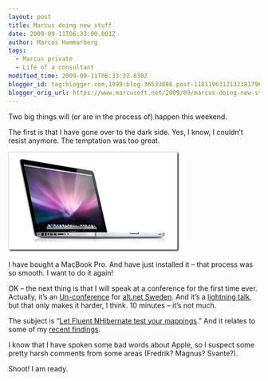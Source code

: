 ```yaml
---
layout: post
title: Marcus doing new stuff
date: 2009-09-11T06:33:00.001Z
author: Marcus Hammarberg
tags:
  - Marcus private
  - Life of a consultant
modified_time: 2009-09-11T06:33:32.830Z
blogger_id: tag:blogger.com,1999:blog-36533086.post-1181196312132381796
blogger_orig_url: https://www.marcusoft.net/2009/09/marcus-doing-new-stuff.html
---
```


Two big things will (or are in the process of) happen this weekend.

The first is that I have gone over to the dark side. Yes, I know, I couldn’t resist anymore. The temptation was too great.

![overview-gallery4-20090608[1]](/img/overview-gallery4-20090608%255B1%255D_thumb%255B3%255D.png)

I have bought a MacBook Pro. And have just installed it – that process was so smooth. I want to do it again!

OK – the next thing is that I will speak at a conference for the first time ever. Actually, it’s an [Un-conference](http://www.altdotnet.se/uunconference.htm) for [alt.net Sweden](http://www.altdotnet.se/). And it’s a [lightning talk](http://en.wikipedia.org/wiki/Lightning_Talk), but that only makes it harder, I think. 10 minutes – it’s not much.

The subject is “[Let Fluent NHibernate test your mappings](http://fluentnhibernate.org/).” And it relates to some of my [recent findings](https://www.marcusoft.net/2009/09/test-nhibnernate-mappings-with-fluent.html).

I know that I have spoken some bad words about Apple, so I suspect some pretty harsh comments from some areas (Fredrik? Magnus? Svante?).

Shoot! I am ready.
